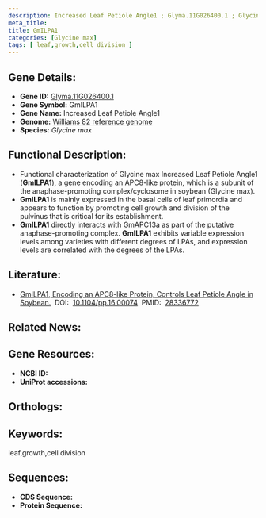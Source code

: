 ```yaml
---
description: Increased Leaf Petiole Angle1 ; Glyma.11G026400.1 ; Glycine max
meta_title:
title: GmILPA1
categories: [Glycine max]
tags: [ leaf,growth,cell division ]
---
```


## Gene Details:
- **Gene ID:**	[Glyma.11G026400.1]()
- **Gene Symbol:** GmILPA1
- **Gene Name:** Increased Leaf Petiole Angle1
- **Genome:** [Williams 82 reference genome]()
- **Species:** *Glycine max*

## Functional Description:
   - Functional characterization of Glycine max Increased Leaf Petiole Angle1 (**GmILPA1**), a gene encoding an APC8-like protein, which is a subunit of the anaphase-promoting complex/cyclosome in soybean (Glycine max). 
   - **GmILPA1** is mainly expressed in the basal cells of leaf primordia and appears to function by promoting cell growth and division of the pulvinus that is critical for its establishment.
   - **GmILPA1** directly interacts with GmAPC13a as part of the putative anaphase-promoting complex. **GmILPA1** exhibits variable expression levels among varieties with different degrees of LPAs, and expression levels are correlated with the degrees of the LPAs.

## Literature:
   - [GmILPA1, Encoding an APC8-like Protein, Controls Leaf Petiole Angle in Soybean.]( https://academic.oup.com/plphys/article/174/2/1167/6117292?login=true)&nbsp;&nbsp;DOI:&nbsp;&nbsp;[10.1104/pp.16.00074](https://academic.oup.com/plphys/article/174/2/1167/6117292?login=true)&nbsp;&nbsp;PMID:&nbsp;&nbsp;[28336772](https://pubmed.ncbi.nlm.nih.gov/28336772/)

## Related News:

## Gene Resources:
- **NCBI ID:** [](https://www.ncbi.nlm.nih.gov/gene/?term=)
- **UniProt accessions:** [](https://www.uniprot.org/uniprotkb//entry)

## Orthologs:

## Keywords:
leaf,growth,cell division

## Sequences:
- **CDS Sequence:**
- **Protein Sequence:**
